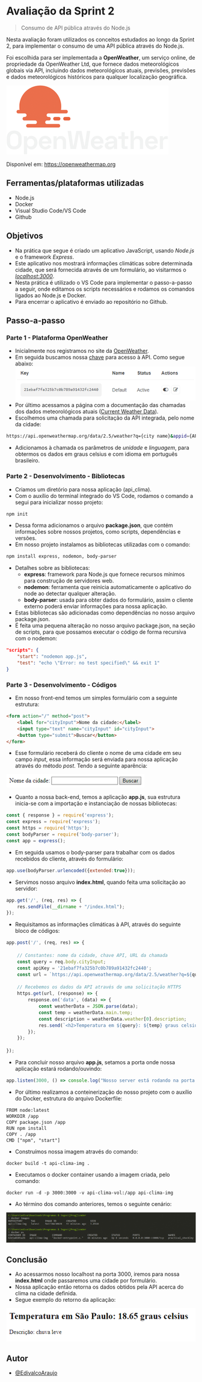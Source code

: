 # Avaliação da Sprint 2
> Consumo de API pública através do Node.js

 Nesta avaliação foram utilizados os conceitos estudados ao longo da Sprint 2, para implementar o consumo de uma API pública através do Node.js.

 Foi escolhida para ser implementada a __OpenWeather__, um serviço online, de propriedade da OpenWeather Ltd, que fornece dados meteorológicos globais via API, incluindo dados meteorológicos atuais, previsões, previsões e dados meteorológicos históricos para qualquer localização geográfica.

![Logo](src/logo_white_cropped.png)

Disponível em: https://openweathermap.org

## Ferramentas/plataformas utilizadas
* Node.js
* Docker
* Visual Studio Code/VS Code
* Github

## Objetivos
* Na prática que segue é criado um aplicativo JavaScript, usando _Node.js_ e o framework _Express_.
* Este aplicativo nos mostrará informações climáticas sobre determinada cidade, que será fornecida através de um formulário, ao visitarmos o _[localhost:3000](https://localhost:3000)_.
* Nesta prática é utilizado o VS Code para implementar o passo-a-passo a seguir, onde editamos os scripts necessários e rodamos os comandos ligados ao Node.js e Docker.
* Para encerrar o aplicativo é enviado ao repositório no Github.

## Passo-a-passo

### Parte 1 - Plataforma OpenWeather

* Inicialmente nos registramos no site da [OpenWeather](https://home.openweathermap.org/users/sign_up).
* Em seguida buscamos nossa [chave](https://home.openweathermap.org/api_keys) para acesso à API. Como segue abaixo:
![keyAPI](src/keyAPI.png)
* Por último acessamos a página com a documentação das chamadas dos dados meteorológicos atuais ([Current Weather Data](https://openweathermap.org/current)).
* Escolhemos uma chamada para solicitação da API integrada, pelo nome da cidade:
```sh
https://api.openweathermap.org/data/2.5/weather?q={city name}&appid={API key}
```
* Adicionamos à chamada os parâmetros de _unidade_ e _linguagem_, para obtermos os dados em graus celsius e com idioma em português brasileiro.

### Parte 2 - Desenvolvimento - Bibliotecas

* Criamos um diretório para nossa aplicação (api_clima).
* Com o auxílio do terminal integrado do VS Code, rodamos o comando a segui para inicializar nosso projeto:
```sh
npm init
```
* Dessa forma adicionamos o arquivo **package.json**, que contém informações sobre nossos projetos, como scripts, dependências e versões.
* Em nosso projeto instalamos as bibliotecas utilizadas com o comando:
```sh
npm install express, nodemon, body-parser
```
* Detalhes sobre as bibliotecas:
    * **express**: framework para Node.js que fornece recursos mínimos para construção de servidores web.
    * **nodemon**: ferramenta que reinicia automaticamente o aplicativo do node ao detectar qualquer alteração.
    * **body-parser**: usada para obter dados do formulário, assim o cliente externo poderá enviar informações para nossa aplicação.
* Estas bibliotecas são adicionadas como dependências no nosso arquivo package.json.
* É feita uma pequena alteração no nosso arquivo package.json, na seção de scripts, para que possamos executar o código de forma recursiva com o nodemon:
```json
"scripts": {
    "start": "nodemon app.js",
    "test": "echo \"Error: no test specified\" && exit 1"
}
```

### Parte 3 - Desenvolvimento - Códigos

* Em nosso front-end temos um simples formulário com a seguinte estrutura:
```html
<form action="/" method="post">
    <label for="cityInput">Nome da cidade:</label>
    <input type="text" name="cityInput" id="cityInput">
    <button type="submit">Buscar</button>
</form>
```
* Esse formulário receberá do cliente o nome de uma cidade em seu campo *input*, essa informação será enviada para nossa aplicação através do método *post*. Tendo a seguinte aparência:

![html](src/html.png)
* Quanto a nossa back-end, temos a aplicação **app.js**, sua estrutura inicia-se com a importação e instanciação de nossas bibliotecas:

```js
const { response } = require('express');
const express = require('express');
const https = require('https');
const bodyParser = require('body-parser');
const app = express();
```

* Em seguida usamos o body-parser para trabalhar com os dados recebidos do cliente, através do formulário:

```js
app.use(bodyParser.urlencoded({extended:true}));
```

* Servimos nosso arquivo **index.html**, quando feita uma solicitação ao servidor:

```js
app.get('/', (req, res) => {
    res.sendFile(__dirname + "/index.html");
});
```

* Requisitamos as informações climáticas à API, através do seguinte bloco de códigos:

```js
app.post('/', (req, res) => {

    // Constantes: nome da cidade, chave API, URL da chamada
    const query = req.body.cityInput;
    const apiKey = '21ebaf7fa325b7c0b789a91432fc2440';
    const url = `https://api.openweathermap.org/data/2.5/weather?q=${query}&appid=${apiKey}&units=metric&lang=pt_br`;

    // Recebemos os dados da API através de uma solicitação HTTPS
    https.get(url, (response) => {
        response.on('data', (data) => {
            const weatherData = JSON.parse(data);
            const temp = weatherData.main.temp;
            const description = weatherData.weather[0].description;
            res.send(`<h2>Temperatura em ${query}: ${temp} graus celsius</h2><p>Descrição: ${description}</p>`);
        });
    });

});
```

* Para concluir nosso arquivo **app.js**, setamos a porta onde nossa aplicação estará rodando/ouvindo:

```js
app.listen(3000, () => console.log("Nosso server está rodando na porta 3000..."));
```
* Por último realizamos a conteinerização do nosso projeto com o auxílio do Docker, estrutura do arquivo Dockerfile:
```docker
FROM node:latest
WORKDIR /app
COPY package.json /app
RUN npm install
COPY . /app
CMD ["npm", "start"]
```

* Construímos nossa imagem através do comando:
```docker
docker build -t api-clima-img .
```

* Executamos o docker container usando a imagem criada, pelo comando:
```docker
docker run -d -p 3000:3000 -v api-clima-vol:/app api-clima-img
```

* Ao término dos comando anteriores, temos o seguinte cenário:

![docker](src/docker.PNG)

## Conclusão
* Ao acessarmos nosso localhost na porta 3000, iremos para nossa **index.html** onde passaremos uma cidade por formulário.
* Nossa aplicação então retorna os dados obtidos pela API acerca do clima na cidade definida.
* Segue exemplo do retorno da aplicação:

![apiClima](src/apiClima.png)

## Autor
* [@EdivalcoAraujo](https://github.com/EdivalcoAraujo)